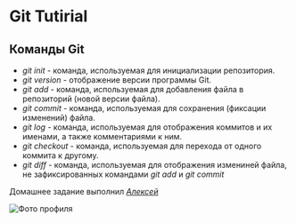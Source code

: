 # **Git Tutirial**

## **Команды Git**

* *git init* - команда, используемая для инициализации репозитория.
* *git version* - отображение версии программы Git.
* *git add* - команда, используемая для добавления файла в репозиторий (новой версии файла).
* *git commit* - команда, используемая для сохранения (фиксации изменений) файла.
* *git log* - команда, используемая для отображения коммитов и их именами, а также комментариями к ним.
* *git checkout* - команда, используемая для перехода от одного коммита к другому.
* *git diff* - команда, используемая для отображения измениней файла, не зафиксированных командами *git add* и *git commit*

Домашнее задание выполнил [*Алексей*](https://gb.ru/users/1019103 "Профиль на GB")

![Фото профиля](https://gbcdn.mrgcdn.ru/uploads/avatar/2298416/attachment/thumb-a4675b4d828cd85d5fe709eac2542fd9.jpeg)